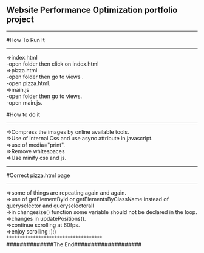 ## Website Performance Optimization portfolio project

**********************
#How To Run It <br />
**********************
=>index.html <br />
-open folder then click on index.html <br />
=>pizza.html <br />
-open folder then go to views . <br />
-open pizza.html. <br />
=>main.js <br />
-open folder then go to views.<br />
-open main.js. <br />

#How to do it <br />
***********************
=>Compress the images by online available tools.<br />
=>Use of internal Css and use async attribute in javascript.<br />
=>use of media="print".<br />
=>Remove whitespaces<br />
=>Use minify css and js.<br />
***********************
#Correct pizza.html page <br />
************************
=>some of things are repeating again and again.<br />
=>use of getElementById or getElementsByClassName instead of queryselector and queryselectorall<br />
=>in changesize() function some variable should not be declared in the loop.<br />
=>changes in updatePositions().<br />
=>continue scrolling at 60fps.<br />
=>enjoy scrolling :):)<br />
************************************<br />
##############The End####################
